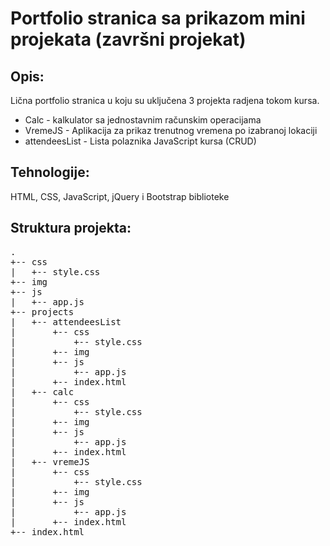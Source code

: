 # Portfolio stranica sa prikazom mini projekata (završni projekat)

## Opis: 
Lična portfolio stranica u koju su uključena 3 projekta radjena tokom kursa.
- Calc - kalkulator sa jednostavnim računskim operacijama
- VremeJS - Aplikacija za prikaz trenutnog vremena po izabranoj lokaciji
- attendeesList - Lista polaznika JavaScript kursa (CRUD)


## Tehnologije:
HTML, CSS, JavaScript, jQuery i Bootstrap biblioteke


## Struktura projekta:
<pre>
.  
+-- css  
|   +-- style.css  
+-- img
+-- js
|   +-- app.js
+-- projects
|   +-- attendeesList
|       +-- css
|           +-- style.css
|       +-- img
|       +-- js
|           +-- app.js
|       +-- index.html
|   +-- calc
|       +-- css
|           +-- style.css
|       +-- img
|       +-- js
|           +-- app.js
|       +-- index.html
|   +-- vremeJS
|       +-- css
|           +-- style.css
|       +-- img
|       +-- js
|           +-- app.js
|       +-- index.html
+-- index.html
</pre>